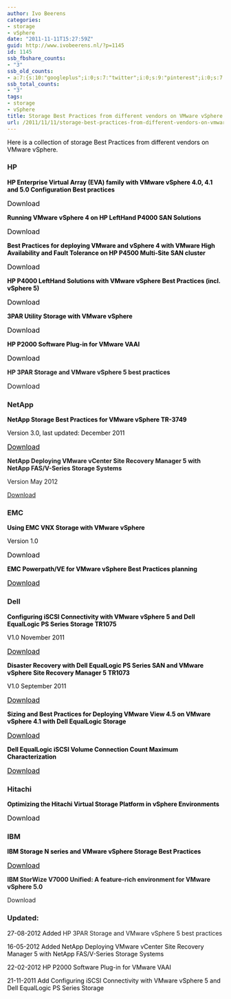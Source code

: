 ```yaml
---
author: Ivo Beerens
categories:
- storage
- vSphere
date: "2011-11-11T15:27:59Z"
guid: http://www.ivobeerens.nl/?p=1145
id: 1145
ssb_fbshare_counts:
- "3"
ssb_old_counts:
- a:7:{s:10:"googleplus";i:0;s:7:"twitter";i:0;s:9:"pinterest";i:0;s:7:"fbshare";i:3;s:8:"linkedin";i:0;s:6:"reddit";i:0;s:6:"tumblr";i:0;}
ssb_total_counts:
- "3"
tags:
- storage
- vSphere
title: Storage Best Practices from different vendors on VMware vSphere
url: /2011/11/11/storage-best-practices-from-different-vendors-on-vmware-vsphere/
---
```


<span style="color: #000000;">Here is a collection of storage Best Practices from different vendors on VMware vSphere. </span>

### HP

<span style="color: #000000;">**HP Enterprise Virtual Array (EVA) family with VMware vSphere 4.0, 4.1 and 5.0 Configuration Best practices**</span>

<span style="color: #000000; font-size: medium;">Download</span>

<span style="color: #000000;">**Running VMware vSphere 4 on HP LeftHand P4000 SAN Solutions**</span>

<span style="color: #000000; font-size: medium;">Download</span>

<span style="color: #000000;">**Best Practices for deploying VMware and vSphere 4 with VMware High Availability and Fault Tolerance on HP P4500 Multi-Site SAN cluster**</span>

<span style="color: #000000; font-size: medium;">Download</span>

<span style="color: #000000;">**HP P4000 LeftHand Solutions with VMware vSphere Best Practices (incl. vSphere 5)**</span>

<span style="color: #000000; font-size: medium;">Download</span>

<span style="color: #000000;">**3PAR Utility Storage with VMware vSphere**</span>

<span style="color: #000000; font-size: medium;">Download</span>

**<span style="color: #000000;">HP P2000 Software Plug-in for VMware VAAI </span>**

<span style="color: #000000; font-size: medium;">Download</span>

**HP 3PAR Storage and VMware vSphere 5 best practices**

<span style="font-size: medium;">Download</span>

<span style="font-size: medium;"> </span>

### NetApp

<span style="color: #000000;">**NetApp Storage Best Practices for VMware vSphere TR-3749**</span>

<span style="color: #000000;">Version 3.0, last updated: December 2011</span>

[<span style="color: #000000; font-size: medium;">Download</span>](http://media.netapp.com/documents/tr-3749.pdf)

**NetApp Deploying VMware vCenter Site Recovery Manager 5 with NetApp FAS/V-Series Storage Systems**

Version May 2012

[Download](http://media.netapp.com/documents/tr-4064.pdf)

### EMC

<span style="color: #000000;">**Using EMC VNX Storage with VMware vSphere**</span>

<span style="color: #000000;">Version 1.0</span>

<span style="color: #000000; font-size: medium;">Download</span>

<span style="color: #000000;">**EMC Powerpath/VE for VMware vSphere Best Practices planning**</span>

[<span style="color: #000000; font-size: medium;">Download</span>](http://www.emc.com/collateral/software/white-papers/h6340-powerpath-ve-for-vmware-vsphere-wp.pdf)

### Dell

**<span style="color: #000000;">Configuring iSCSI Connectivity with VMware vSphere 5 and Dell EqualLogic PS Series Storage TR1075</span>**

<span style="color: #000000;">V1.0 November 2011</span>

[<span style="color: #000000; font-size: medium;">Download</span>](http://www.equallogic.com/WorkArea/DownloadAsset.aspx?id=10799)

<span style="color: #000000;">**Disaster Recovery with Dell EqualLogic PS Series SAN and VMware vSphere Site Recovery Manager 5 TR1073**</span>

<span style="color: #000000;">V1.0 September 2011</span>

[<span style="color: #000000; font-size: medium;">Download</span>](http://www.equallogic.com/WorkArea/DownloadAsset.aspx?id=10766)

<span style="color: #000000;">**Sizing and Best Practices for Deploying VMware View 4.5 on VMware vSphere 4.1 with Dell EqualLogic Storage**</span>

[<span style="color: #000000; font-size: medium;">Download</span>](http://www.equallogic.com/WorkArea/downloadasset.aspx?id=10249)

<span style="color: #000000;">**Dell EqualLogic iSCSI Volume Connection Count Maximum Characterization**</span>

[<span style="color: #000000; font-size: medium;">Download</span>](http://www.equallogic.com/WorkArea/DownloadAsset.aspx?id=10950)

### Hitachi

<span style="color: #000000;">**Optimizing the Hitachi Virtual Storage Platform in vSphere Environments**</span>

<span style="color: #000000; font-size: medium;">Download</span>

### IBM

<span style="color: #000000;">**IBM Storage N series and VMware vSphere Storage Best Practices**</span>

[<span style="color: #000000; font-size: medium;">Download</span>](http://www.redbooks.ibm.com/redbooks/pdfs/sg247871.pdf)

**IBM StorWize V7000 Unified: A feature-rich environment for VMware vSphere 5.0**

Download

### <span style="font-weight: bold;">Updated</span>:

<span style="color: #000000;">27-08-2012 Added </span>HP 3PAR Storage and VMware vSphere 5 best practices

<span style="color: #000000;">16-05-2012 Added NetApp Deploying VMware vCenter Site Recovery Manager 5 with NetApp FAS/V-Series Storage Systems</span>

<span style="color: #000000;">22-02-2012 HP P2000 Software Plug-in for VMware VAAI</span>

<span style="color: #000000;">21-11-2011 Add Configuring iSCSI Connectivity with VMware vSphere 5 and Dell EqualLogic PS Series Storage</span>
